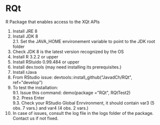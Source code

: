 # RQt
R Package that enables access to the XQt APIs


1. Install JRE 8
2. Install JDK 8  
  2.1. Set the JAVA_HOME environement variable to point to the JDK root folder  
3. Check JDK 8 is the latest version recognized by the OS
4. Install R 3.2.2 or upper
5. Install RStuido 0.99.484 or upper
6. Install dev.tools (may need installing its prerequisites.)
7. Install rJava
8. From RStudio issue: devtools::install_github("JavadCh/RQt", ref="develop")
9. To test the installation:  
  9.1. Issue this command: demo(package ="RQt", RQtTest2)  
  9.2. Press Enter  
  9.3. Check your RStudio Global Enrvironment, it should contain var3 (5 obs. 7 vars.) and var4 (4 obs. 2 vars.)
10. In case of issues, consult the log file in the logs folder of the package. Contact us if not fixed.

